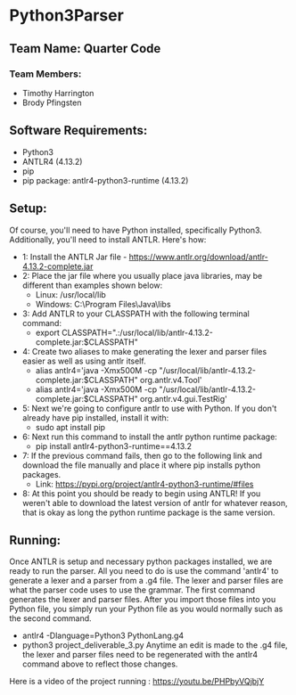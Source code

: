 # Python3Parser

## Team Name: Quarter Code

### Team Members:
  - Timothy Harrington
  - Brody Pfingsten

## Software Requirements:
  - Python3
  - ANTLR4 (4.13.2)
  - pip
  - pip package: antlr4-python3-runtime (4.13.2)

## Setup:
Of course, you'll need to have Python installed, specifically Python3. Additionally, you'll need to install ANTLR. Here's how:
- 1: Install the ANTLR Jar file - https://www.antlr.org/download/antlr-4.13.2-complete.jar
- 2: Place the jar file where you usually place java libraries, may be different than examples shown below:
   - Linux: /usr/local/lib
   - Windows: C:\Program Files\Java\libs
- 3: Add ANTLR to your CLASSPATH with the following terminal command:
   - export CLASSPATH=".:/usr/local/lib/antlr-4.13.2-complete.jar:$CLASSPATH"
- 4: Create two aliases to make generating the lexer and parser files easier as well as using antlr itself.
   - alias antlr4='java -Xmx500M -cp "/usr/local/lib/antlr-4.13.2-complete.jar:$CLASSPATH" org.antlr.v4.Tool'
   - alias antlr4='java -Xmx500M -cp "/usr/local/lib/antlr-4.13.2-complete.jar:$CLASSPATH" org.antlr.v4.gui.TestRig'
- 5: Next we're going to configure antlr to use with Python. If you don't already have pip installed, install it with:
   - sudo apt install pip
- 6: Next run this command to install the antlr python runtime package:
   - pip install antlr4-python3-runtime==4.13.2
- 7: If the previous command fails, then go to the following link and download the file manually and place it where pip installs python packages.
   - Link: https://pypi.org/project/antlr4-python3-runtime/#files
- 8: At this point you should be ready to begin using ANTLR! If you weren't able to download the latest version of antlr for whatever reason, that is okay as long the python runtime package is the same version.

## Running:
Once ANTLR is setup and necessary python packages installed, we are ready to run the parser. All you need to do is use the command 'antlr4' to generate a lexer and a parser from a .g4 file. The lexer and parser files are what the parser code uses to use the grammar. The first command generates the lexer and parser files. After you import those files into you Python file, you simply run your Python file as you would normally such as the second command.
 - antlr4 -Dlanguage=Python3 PythonLang.g4
 - python3 project_deliverable_3.py
Anytime an edit is made to the .g4 file, the lexer and parser files need to be regenerated with the antlr4 command above to reflect those changes.


Here is a video of the project running : https://youtu.be/PHPbyVQjbjY
